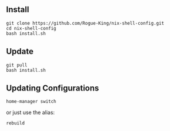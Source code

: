 ## Install

```
git clone https://github.com/Rogue-King/nix-shell-config.git
cd nix-shell-config
bash install.sh
```
## Update

```
git pull
bash install.sh
```

## Updating Configurations

```home-manager switch```

or just use the alias:

```rebuild```
